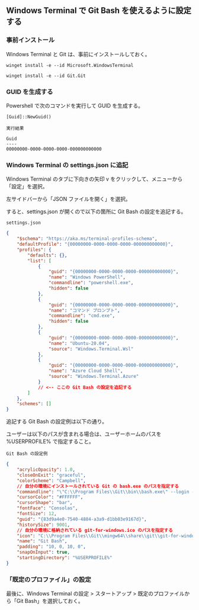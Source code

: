 ## Windows Terminal で Git Bash を使えるように設定する

### 事前インストール

Windows Terminal と Git は、事前にインストールしておく。

``` console
winget install -e --id Microsoft.WindowsTerminal
```

``` console
winget install -e --id Git.Git
```

### GUID を生成する

Powershell で次のコマンドを実行して GUID を生成する。

``` console
[Guid]::NewGuid()
```

`実行結果`
``` console
Guid
----
00000000-0000-0000-0000-000000000000
```

### Windows Terminal の settings.json に追記

Windows Terminal のタブに下向きの矢印 v をクリックして、メニューから「設定」を選択。

左サイドバーから「JSON ファイルを開く」を選択。

すると、settings.json が開くので以下の箇所に Git Bash の設定を追記する。

`settings.json`
``` json
{
    "$schema": "https://aka.ms/terminal-profiles-schema",
    "defaultProfile": "{00000000-0000-0000-0000-000000000000}",
    "profiles": {
        "defaults": {},
        "list": [
            {
                "guid": "{00000000-0000-0000-0000-000000000000}",
                "name": "Windows PowerShell",
                "commandline": "powershell.exe",
                "hidden": false
            },
            {
                "guid": "{00000000-0000-0000-0000-000000000000}",
                "name": "コマンド プロンプト",
                "commandline": "cmd.exe",
                "hidden": false
            },
            {
                "guid": "{00000000-0000-0000-0000-000000000000}",
                "name": "Ubuntu-20.04",
                "source": "Windows.Terminal.Wsl"
            },
            {
                "guid": "{00000000-0000-0000-0000-000000000000}",
                "name": "Azure Cloud Shell",
                "source": "Windows.Terminal.Azure"
            }
            // <-- ここの Git Bash の設定を追記する
        ]
    },
    "schemes": []
}
```

追記する Git Bash の設定例は以下の通り。

ユーザーは以下のパスが含まれる場合は、ユーザーホームのパスを %USERPROFILE% で指定すること。

`Git Bash の設定例`
``` json
{
    "acrylicOpacity": 1.0,
    "closeOnExit": "graceful",
    "colorScheme": "Campbell",
    // 自分の環境にインストールされている Git の bash.exe のパスを指定する
    "commandline": "\"C:\\Program Files\\Git\\bin\\bash.exe\" --login -i -l", 
    "cursorColor": "#FFFFFF",
    "cursorShape": "bar",
    "fontFace": "Consolas",
    "fontSize": 12,
    "guid": "{83d9a4e0-7540-4884-a3a9-d1bb03e9167d}",
    "historySize": 9001,
    // 自分の環境に格納されている git-for-windows.ico のパスを指定する
    "icon": "C:\\Program Files\\Git\\mingw64\\share\\git\\git-for-windows.ico",
    "name": "Git Bash",
    "padding": "10, 0, 10, 0",
    "snapOnInput": true,
    "startingDirectory": "%USERPROFILE%"
}
```

### 「既定のプロファイル」の設定

最後に、Windows Terminal の設定 > スタートアップ > 既定のプロファイルから「Git Bash」を選択しておく。
